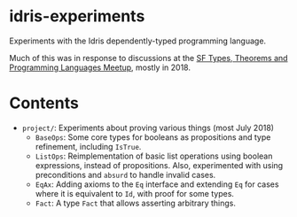 # idris-experiments
Experiments with the Idris dependently-typed programming language.

Much of this was in response to discussions at the [SF Types, Theorems and Programming
Languages Meetup](https://www.meetup.com/SF-Types-Theorems-and-Programming-Languages/),
mostly in 2018.

# Contents

* `project/`: Experiments about proving various things (most July 2018)
    * `BaseOps`: Some core types for booleans as propositions and
       type refinement, including `IsTrue`.
    * `ListOps`: Reimplementation of basic list operations using
      boolean expressions, instead of propositions.
	  Also, experimented with using preconditions and `absurd` to handle invalid cases.
     * `EqAx`: Adding axioms to the `Eq` interface and
	  extending `Eq` for cases where it is equivalent to `Id`,
	  with proof for  some types.
    * `Fact`: A type `Fact` that allows asserting arbitrary things.

